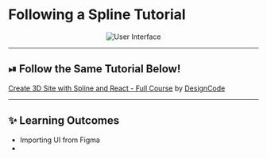 # Following a Spline Tutorial 

<div style="text-align: center">
<img src="docs/images/spline-tutorial-ui_AdobeExpress.gif" alt="User Interface" align="middle"/>
</div>

---

## ⏯ Follow the Same Tutorial Below!

[Create 3D Site with Spline and React - Full Course](https://www.youtube.com/watch?v=EJxeMbDTkVI) by [DesignCode](https://www.youtube.com/@DesignCodeTeam)

---

## ✨ Learning Outcomes
- Importing UI from Figma
- 
